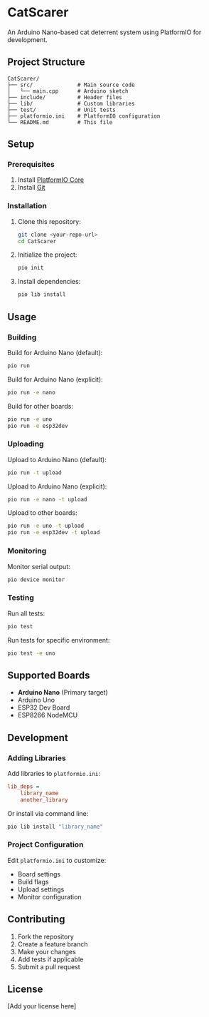 # CatScarer

An Arduino Nano-based cat deterrent system using PlatformIO for development.

## Project Structure

```
CatScarer/
├── src/              # Main source code
│   └── main.cpp      # Arduino sketch
├── include/          # Header files
├── lib/              # Custom libraries
├── test/             # Unit tests
├── platformio.ini    # PlatformIO configuration
└── README.md         # This file
```

## Setup

### Prerequisites

1. Install [PlatformIO Core](https://platformio.org/install/cli)
2. Install [Git](https://git-scm.com/)

### Installation

1. Clone this repository:
   ```bash
   git clone <your-repo-url>
   cd CatScarer
   ```

2. Initialize the project:
   ```bash
   pio init
   ```

3. Install dependencies:
   ```bash
   pio lib install
   ```

## Usage

### Building

Build for Arduino Nano (default):
```bash
pio run
```

Build for Arduino Nano (explicit):
```bash
pio run -e nano
```

Build for other boards:
```bash
pio run -e uno
pio run -e esp32dev
```

### Uploading

Upload to Arduino Nano (default):
```bash
pio run -t upload
```

Upload to Arduino Nano (explicit):
```bash
pio run -e nano -t upload
```

Upload to other boards:
```bash
pio run -e uno -t upload
pio run -e esp32dev -t upload
```

### Monitoring

Monitor serial output:
```bash
pio device monitor
```

### Testing

Run all tests:
```bash
pio test
```

Run tests for specific environment:
```bash
pio test -e uno
```

## Supported Boards

- **Arduino Nano** (Primary target)
- Arduino Uno
- ESP32 Dev Board
- ESP8266 NodeMCU

## Development

### Adding Libraries

Add libraries to `platformio.ini`:
```ini
lib_deps = 
    library_name
    another_library
```

Or install via command line:
```bash
pio lib install "library_name"
```

### Project Configuration

Edit `platformio.ini` to customize:
- Board settings
- Build flags
- Upload settings
- Monitor configuration

## Contributing

1. Fork the repository
2. Create a feature branch
3. Make your changes
4. Add tests if applicable
5. Submit a pull request

## License

[Add your license here] 